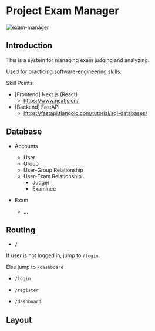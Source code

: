 # Project Exam Manager

![exam-manager](https://i.loli.net/2021/08/06/xiRra3pAHcfDJ1N.png)

## Introduction

This is a system for managing exam judging and analyzing.

Used for practicing software-engineering skills.

Skill Points:

+ [Frontend] Next.js (React)
  + https://www.nextjs.cn/
+ [Backend] FastAPI
  + https://fastapi.tiangolo.com/tutorial/sql-databases/

## Database

+ Accounts
  + User
  + Group
  + User-Group Relationship
  + User-Exam Relationship
    + Judger
    + Examinee

+ Exam
  + ...

## Routing

+ `/`

If user is not logged in, jump to `/login`.

Else jump to `/dashboard`

+ `/login`



+ `/register`



+ `/dashboard`

## Layout

